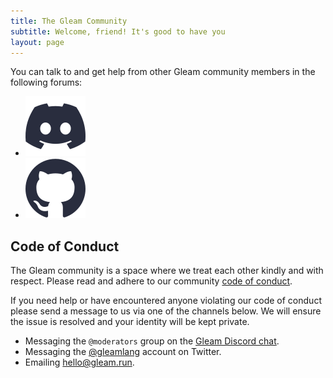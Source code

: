```yaml
---
title: The Gleam Community
subtitle: Welcome, friend! It's good to have you
layout: page
---
```


You can talk to and get help from other Gleam community members in the
following forums:

<ul class="community-socials">
    <li>
        <a target="_blank" title="Gleam’s web chat on Discord" href="https://discord.gg/Fm8Pwmy">
            <img src="/images/community/discord.svg" alt="Discord Icon" />
        </a>
    </li>
    <li>
        <a target="_blank" title="Gleam discussions on Github" href="https://github.com/gleam-lang/gleam/discussions">
            <img src="/images/community/github.svg" alt="GitHub Icon" />
        </a>
    </li>
</ul>

## Code of Conduct

The Gleam community is a space where we treat each other kindly and with
respect. Please read and adhere to our community [code of conduct][1].

If you need help or have encountered anyone violating our code of conduct
please send a message to us via one of the channels below. We will ensure the
issue is resolved and your identity will be kept private.

- Messaging the `@moderators` group on the [Gleam Discord chat][2].
- Messaging the [@gleamlang][2] account on Twitter.
- Emailing [hello@gleam.run](mailto:hello@gleam.run).

[1]: https://github.com/gleam-lang/gleam/blob/main/CODE_OF_CONDUCT.md
[2]: https://twitter.com/gleamlang
